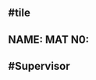 #tile
-------------------------------
**NAME:** 
**MAT N0:** 
------------------------------


#Supervisor
--------------------------------
